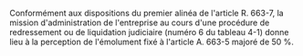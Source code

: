 Conformément aux dispositions du premier alinéa de l'article R. 663-7, la mission d'administration de l'entreprise au cours d'une procédure de redressement ou de liquidation judiciaire (numéro 6 du tableau 4-1) donne lieu à la perception de l'émolument fixé à l'article A. 663-5 majoré de 50 %.


  

  
